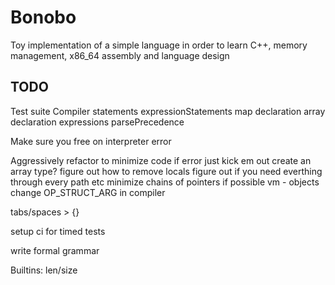 # Bonobo

Toy implementation of a simple language in order to learn C++, memory management, x86_64 assembly and language design

## TODO

Test suite
    Compiler
        statements
            expressionStatements
            map declaration
            array declaration
        expressions
            parsePrecedence
            
Make sure you free on interpreter error

Aggressively refactor to minimize code 
    if error just kick em out
    create an array type?
    figure out how to remove locals
    figure out if you need everthing through every path etc
    minimize chains of pointers if possible
        vm - objects
    change OP_STRUCT_ARG in compiler

tabs/spaces > {}

setup ci for timed tests

write formal grammar

Builtins:
    len/size

